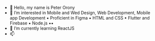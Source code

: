 - 👋 Hello, my name is Peter Orony
- 👀 I’m interested in Mobile and Wed Design, Web Development, Mobile app Development
    ▪ Proficient in Figma 
    ▪ HTML and CSS
    ▪ Flutter and Firebase
    ▪ Node.js
    ▪▪
- 🌱 I’m currently learning ReactJS
- 📫

<!---
peteroroni/peteroroni is a ✨ special ✨ repository because its `README.md` (this file) appears on your GitHub profile.
You can click the Preview link to take a look at your changes.
--->
